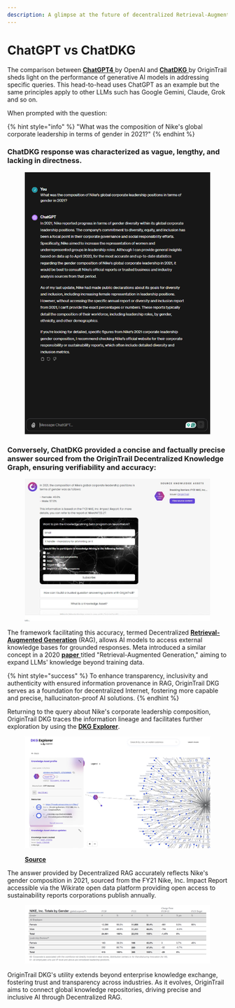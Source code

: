 ```yaml
---
description: A glimpse at the future of decentralized Retrieval-Augmented Generation (RAG)
---
```


# ChatGPT vs ChatDKG

The comparison between [**ChatGPT4** ](https://chat.openai.com/)by OpenAI and [**ChatDKG** ](https://world.origintrail.io/#chat)by OriginTrail sheds light on the performance of generative AI models in addressing specific queries. This head-to-head uses ChatGPT as an example but the same principles apply to other LLMs such has Google Gemini, Claude, Grok and so on.

When prompted with the question:&#x20;

{% hint style="info" %}
"What was the composition of Nike's global corporate leadership in terms of gender in 2021?"
{% endhint %}

### ChatDKG response was characterized as vague, lengthy, and lacking in directness.&#x20;

<figure><img src="../../.gitbook/assets/image (5).png" alt=""><figcaption></figcaption></figure>

### Conversely, ChatDKG provided a concise and factually precise answer sourced from the OriginTrail Decentralized Knowledge Graph, ensuring verifiability and accuracy:

<figure><img src="../../.gitbook/assets/image (1) (1) (1).png" alt=""><figcaption></figcaption></figure>

The framework facilitating this accuracy, termed Decentralized [**Retrieval-Augmented Generation**](https://research.ibm.com/blog/retrieval-augmented-generation-RAG) (RAG), allows AI models to access external knowledge bases for grounded responses. Meta introduced a similar concept in a 2020 [**paper** ](https://arxiv.org/abs/2005.11401v4)titled "Retrieval-Augmented Generation," aiming to expand LLMs' knowledge beyond training data.&#x20;

{% hint style="success" %}
To enhance transparency, inclusivity and authenticity with ensured information provenance in RAG, OriginTrail DKG serves as a foundation for decentralized Internet, fostering more capable and precise, hallucinaton-proof AI solutions.
{% endhint %}

Returning to the query about Nike's corporate leadership composition, OriginTrail DKG traces the information lineage and facilitates further exploration by using the [**DKG Explorer**](https://dkg.origintrail.io/).

<figure><img src="../../.gitbook/assets/image (2) (1).png" alt=""><figcaption><p><a href="https://dkg.origintrail.io/explore?ual=did:dkg:otp:2043/0x5cac41237127f94c2d21dae0b14bfefa99880630/4089989"><strong>Source</strong></a></p></figcaption></figure>

The answer provided by Decentralized RAG accurately reflects Nike's gender composition in 2021, sourced from the FY21 Nike, Inc. Impact Report accessible via the Wikirate open data platform providing open access to sustainability reports corporations publish annually.

<figure><img src="../../.gitbook/assets/image (3) (1).png" alt=""><figcaption></figcaption></figure>

OriginTrail DKG's utility extends beyond enterprise knowledge exchange, fostering trust and transparency across industries. As it evolves, OriginTrail aims to connect global knowledge repositories, driving precise and inclusive AI through Decentralized RAG.
